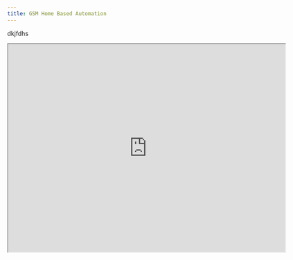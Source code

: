 ```yaml
---
title: GSM Home Based Automation
---
```

dkjfdhs
<iframe src="https://drive.google.com/file/d/13fSqAMKgC9WsqBPHD0dj4L2yUOFxo-Fy/preview" align="center" width="640" height="480"></iframe>


